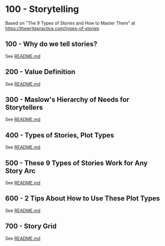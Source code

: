 # 100 - Storytelling

Based on "The 9 Types of Stories and How to Master Them" at https://thewritepractice.com/types-of-stories

## 100 - Why do we tell stories?

See [README.md](./100/README.md)

## 200 - Value Definition

See [README.md](./200/README.md)

## 300 - Maslow's Hierarchy of Needs for Storytellers

See [README.md](./300/README.md)

## 400 - Types of Stories, Plot Types

See [README.md](./400/README.md)

## 500 - These 9 Types of Stories Work for Any Story Arc

See [README.md](./500/README.md)

## 600 - 2 Tips About How to Use These Plot Types

See [README.md](./600/README.md)

## 700 - Story Grid

See [README.md](./700/README.md)